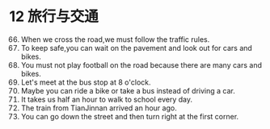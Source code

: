 # 12 旅行与交通
66. When we cross the road,we must follow the traffic rules.
1. To keep safe,you can wait on the pavement and look out for cars and bikes.
1. You must not play football on the road because there are many cars and bikes.
1. Let's meet at the bus stop at 8 o'clock.
1. Maybe you can ride a bike or take a bus instead of driving a car.
1. It takes us half an hour to walk to school every day.
1. The train from TianJinnan arrived an hour ago.
1. You can go down the street and then turn right at the first corner.